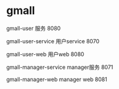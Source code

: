 # gmall

gmall-user 服务 8080

gmall-user-service 用户service 8070

gmall-user-web 用户web    8080

gmall-manager-service manager服务 8071

gmall-manager-web manager web 8081